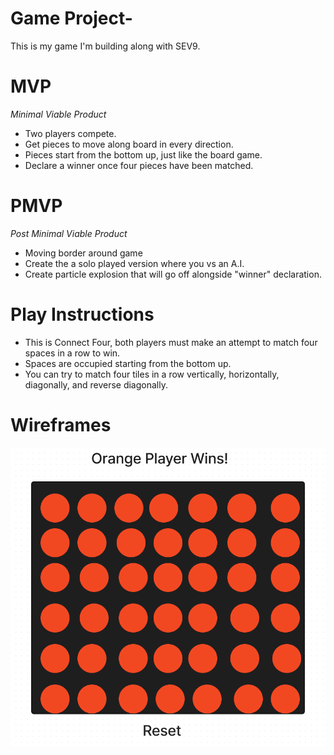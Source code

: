 # Game Project-
This is my game I'm building along with SEV9.

# MVP
*Minimal Viable Product*
- Two players compete.
- Get pieces to move along board in every direction.
- Pieces start from the bottom up, just like the board game.
- Declare a winner once four pieces have been matched.

# PMVP
*Post Minimal Viable Product*
  - Moving border around game
  - Create the a solo played version where you vs an A.I.
  - Create particle explosion that will go off alongside "winner" declaration.

# Play Instructions

 - This is Connect Four, both players must make an attempt to match four spaces in a row to win.
 - Spaces are occupied starting from the bottom up. 
 - You can try to match four tiles in a row vertically, horizontally, diagonally, and reverse diagonally.

  
# Wireframes
 
![wireframe](.\ConnectFour.PNG)